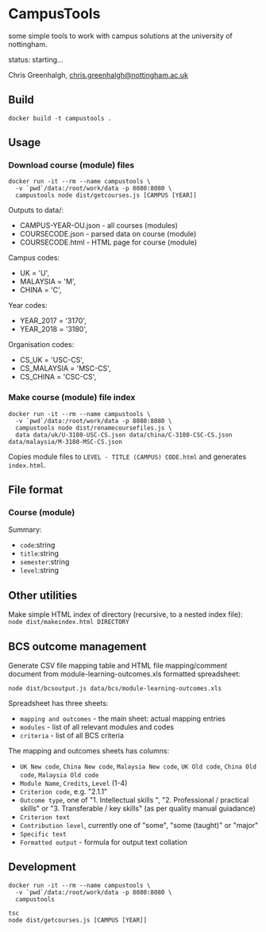 # CampusTools

some simple tools to work with campus solutions at the university of nottingham.

status: starting...

Chris Greenhalgh, chris.greenhalgh@nottingham.ac.uk

## Build

```
docker build -t campustools .
```

## Usage

### Download course (module) files

```
docker run -it --rm --name campustools \
  -v `pwd`/data:/root/work/data -p 8080:8080 \
  campustools node dist/getcourses.js [CAMPUS [YEAR]]
```
Outputs to data/:
- CAMPUS-YEAR-OU.json - all courses (modules)
- COURSECODE.json - parsed data on course (module)
- COURSECODE.html - HTML page for course (module)

Campus codes:
- UK = 'U',
- MALAYSIA = 'M',
- CHINA = 'C',

Year codes:
- YEAR_2017 = '3170',
- YEAR_2018 = '3180',

Organisation codes:
- CS_UK = 'USC-CS',
- CS_MALAYSIA = 'MSC-CS',
- CS_CHINA = 'CSC-CS',

### Make course (module) file index

```
docker run -it --rm --name campustools \
  -v `pwd`/data:/root/work/data -p 8080:8080 \
  campustools node dist/renamecoursefiles.js \
  data data/uk/U-3180-USC-CS.json data/china/C-3180-CSC-CS.json data/malaysia/M-3180-MSC-CS.json 
```

Copies module files to `LEVEL - TITLE (CAMPUS) CODE.html` and generates `index.html`.

## File format

### Course (module)

Summary:
- `code`:string
- `title`:string
- `semester`:string
- `level`:string

## Other utilities

Make simple HTML index of directory (recursive, to a nested index file):
`node dist/makeindex.html DIRECTORY` 

## BCS outcome management

Generate CSV file mapping table and HTML file mapping/comment document from module-learning-outcomes.xls formatted spreadsheet:
```
node dist/bcsoutput.js data/bcs/module-learning-outcomes.xls
```

Spreadsheet has three sheets:
- `mapping and outcomes` - the main sheet: actual mapping entries
- `modules` - list of all relevant modules and codes
- `criteria` - list of all BCS criteria

The mapping and outcomes sheets has columns:
- `UK New code`, `China New code`, `Malaysia New code`, `UK Old code`, `China Old code`, `Malaysia Old code`
- `Module Name`, `Credits`, `Level` (1-4)
- `Criterion code`, e.g. "2.1.1"
- `Outcome type`, one of "1. Intellectual skills ", "2. Professional / practical skills" or "3. Transferable / key skills" (as per quality manual guiadance)
- `Criterion text`
- `Contribution level`, currently one of "some", "some (taught)" or "major"
- `Specific text`
- `Formatted output` - formula for output text collation

## Development

```
docker run -it --rm --name campustools \
  -v `pwd`/data:/root/work/data -p 8080:8080 \
  campustools
```
```
tsc
node dist/getcourses.js [CAMPUS [YEAR]]
```
